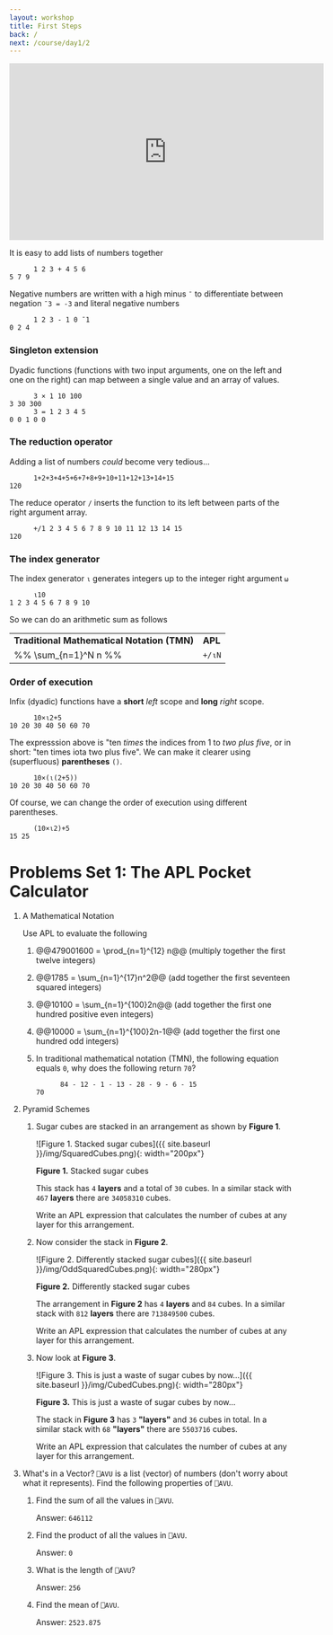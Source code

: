 ```yaml
---
layout: workshop
title: First Steps
back: /
next: /course/day1/2
---
```


<div align="center">
<iframe width="560" height="315" src="https://www.youtube.com/embed/b9T3PdYW5v0" frameborder="0" allow="accelerometer; autoplay; encrypted-media; gyroscope; picture-in-picture" allowfullscreen></iframe>
</div>

It is easy to add lists of numbers together
```APL
      1 2 3 + 4 5 6
5 7 9
```

Negative numbers are written with a high minus `¯` to differentiate between negation `¯3 = -3` and literal negative numbers
```APL
      1 2 3 - 1 0 ¯1
0 2 4
```

### Singleton extension
Dyadic functions (functions with two input arguments, one on the left and one on the right) can map between a single value and an array of values.
```APL
      3 × 1 10 100
3 30 300
      3 = 1 2 3 4 5
0 0 1 0 0
```

### The reduction operator
Adding a list of numbers *could* become very tedious...
```APL
      1+2+3+4+5+6+7+8+9+10+11+12+13+14+15
120
```

The reduce operator `/` inserts the function to its left between parts of the right argument array.
```APL
      +/1 2 3 4 5 6 7 8 9 10 11 12 13 14 15
120
```

### The index generator
The index generator `⍳` generates integers up to the integer right argument `⍵`
```APL
      ⍳10
1 2 3 4 5 6 7 8 9 10
```

So we can do an arithmetic sum as follows

|  |  |
|--|--|
|**Traditional Mathematical Notation (TMN)** | **APL** |
| %% \sum_{n=1}^N n %% | `+/⍳N`

### Order of execution
Infix (dyadic) functions have a **short** *left* scope and **long** *right* scope. 
```APL
      10×⍳2+5   
10 20 30 40 50 60 70
```
The expresssion above is "ten *times* the indices from 1 to *two plus five*, or in short: "ten times iota two plus five". We can make it clearer using (superfluous) **parentheses** `()`.
```APL
      10×(⍳(2+5))
10 20 30 40 50 60 70
```
Of course, we can change the order of execution using different parentheses.
```APL
      (10×⍳2)+5  
15 25
```
# Problems Set 1: The APL Pocket Calculator
1. A Mathematical Notation

    Use APL to evaluate the following

    1. @@479001600 = \prod_{n=1}^{12} n@@ (multiply together the first twelve integers)

    2. @@1785 = \sum_{n=1}^{17}n^2@@ (add together the first seventeen squared integers)

    3. @@10100 = \sum_{n=1}^{100}2n@@ (add together the first one hundred positive even integers)

    4. @@10000 = \sum_{n=1}^{100}2n-1@@ (add together the first one hundred odd integers)

    5. In traditional mathematical notation (TMN), the following equation equals `0`, why does the following return `70`?

        ```APL
              84 - 12 - 1 - 13 - 28 - 9 - 6 - 15  
        70
        ```

2. Pyramid Schemes
    1. Sugar cubes are stacked in an arrangement as shown by **Figure 1**.

		![Figure 1. Stacked sugar cubes]({{ site.baseurl }}/img/SquaredCubes.png){: width="200px"}
        <figcaption><strong>Figure 1.</strong> Stacked sugar cubes</figcaption>

        This stack has `4` **layers** and a total of `30` cubes. In a similar stack with `467` **layers** there are `34058310` cubes.

		Write an APL expression that calculates the number of cubes at any layer for this arrangement.

    1. Now consider the stack in **Figure 2**.

		![Figure 2. Differently stacked sugar cubes]({{ site.baseurl }}/img/OddSquaredCubes.png){: width="280px"}
        <figcaption><strong>Figure 2.</strong> Differently stacked sugar cubes</figcaption>

        The arrangement in **Figure 2** has `4` **layers** and `84` cubes. In a similar stack with `812` **layers** there are `713849500` cubes.

		Write an APL expression that calculates the number of cubes at any layer for this arrangement.


    1. Now look at **Figure 3**.

		![Figure 3. This is just a waste of sugar cubes by now...]({{ site.baseurl }}/img/CubedCubes.png){: width="280px"}
        <figcaption><strong>Figure 3.</strong> This is just a waste of sugar cubes by now...</figcaption>

        The stack in **Figure 3** has `3` **"layers"** and `36` cubes in total. In a similar stack with `68` **"layers"** there are `5503716` cubes.

		Write an APL expression that calculates the number of cubes at any layer for this arrangement.

3. What's in a Vector?
    `⎕AVU` is a list (vector) of numbers (don't worry about what it represents). Find the following properties of `⎕AVU`.  
    1.  Find the sum of all the values in `⎕AVU`.
	     
        Answer: `646112`

    2.  Find the product of all the values in `⎕AVU`.
         
        Answer: `0`

    3.  What is the length of `⎕AVU`?
        
        Answer: `256`

    4.  Find the mean of `⎕AVU`.
        
        Answer: `2523.875`
